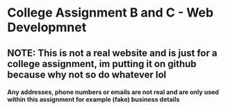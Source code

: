 # College Assignment B and C - Web Developmnet
## NOTE: This is not a real website and is just for a college assignment, im putting it on github because why not so do whatever lol
#### Any addresses, phone numbers or emails are not real and are only used within this assignment for example (fake) business details